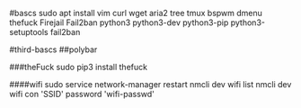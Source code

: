 #bascs
sudo apt install vim curl wget aria2 tree tmux bspwm dmenu thefuck Firejail Fail2ban python3 python3-dev python3-pip python3-setuptools fail2ban

#third-bascs
##polybar


###theFuck
sudo pip3 install thefuck

####wifi
  sudo service network-manager restart
  nmcli dev wifi list
  nmcli dev wifi con 'SSID' password 'wifi-passwd'
